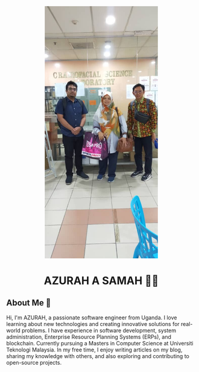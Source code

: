
<div align="center"><img src="WhatsApp Image 2023-11-21 at 12.51.46-2.jpeg" width="300" /></div>
<h1 align="center">AZURAH A SAMAH 👨‍💻</h1>

## About Me 🚀

Hi, I'm AZURAH, a passionate software engineer from Uganda. I love learning about new technologies and creating innovative solutions for real-world problems. I have experience in software development, system administration, Enterprise Resource Planning Systems (ERPs), and blockchain. Currently pursuing a Masters in Computer Science at Universiti Teknologi Malaysia. In my free time, I enjoy writing articles on my blog, sharing my knowledge with others, and also exploring and contributing to open-source projects.

